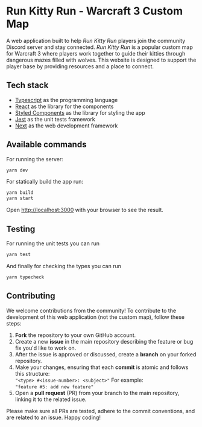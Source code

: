 # Run Kitty Run - Warcraft 3 Custom Map

A web application built to help _Run Kitty Run_ players join the community Discord server and stay connected. _Run Kitty Run_ is a popular custom map for Warcraft 3 where players work together to guide their kitties through dangerous mazes filled with wolves. This website is designed to support the player base by providing resources and a place to connect.

## Tech stack

- [Typescript](https://www.typescriptlang.org/) as the programming language
- [React](https://reactjs.org/) as the library for the components
- [Styled Components](https://styled-components.com/) as the library for styling the app
- [Jest](https://jestjs.io/) as the unit tests framework
- [Next](https://nextjs.org/) as the web development framework

## Available commands

For running the server:

```bash
yarn dev
```

For statically build the app run:

```bash
yarn build
yarn start
```

Open [http://localhost:3000](http://localhost:3000) with your browser to see the result.

## Testing

For running the unit tests you can run

```bash
yarn test
```

And finally for checking the types you can run

```bash
yarn typecheck
```

## Contributing

We welcome contributions from the community! To contribute to the development of this web application (not the custom map), follow these steps:

1. **Fork** the repository to your own GitHub account.
2. Create a new **issue** in the main repository describing the feature or bug fix you'd like to work on.
3. After the issue is approved or discussed, create a **branch** on your forked repository.
4. Make your changes, ensuring that each **commit** is atomic and follows this structure:  
   `"<type> #<issue-number>: <subject>"`
   For example:  
   `"feature #5: add new feature"`
5. Open a **pull request** (PR) from your branch to the main repository, linking it to the related issue.

Please make sure all PRs are tested, adhere to the commit conventions, and are related to an issue. Happy coding!
